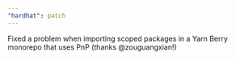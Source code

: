 ```yaml
---
"hardhat": patch
---
```


Fixed a problem when importing scoped packages in a Yarn Berry monorepo that uses PnP (thanks @zouguangxian!)
